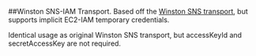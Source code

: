 ##Winston SNS-IAM Transport. Based off the [Winston SNS transport](https://github.com/jesseditson/winston-sns), but supports implicit EC2-IAM temporary credentials.

Identical usage as original Winston SNS transport, but accessKeyId and secretAccessKey are not required.